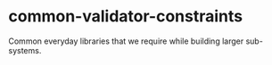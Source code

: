 common-validator-constraints
============================

Common everyday libraries that we require while building larger sub-systems.
